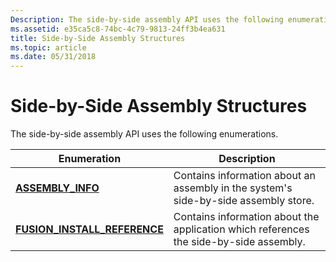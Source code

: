```yaml
---
Description: The side-by-side assembly API uses the following enumerations.
ms.assetid: e35ca5c8-74bc-4c79-9813-24ff3b4ea631
title: Side-by-Side Assembly Structures
ms.topic: article
ms.date: 05/31/2018
---
```


# Side-by-Side Assembly Structures

The side-by-side assembly API uses the following enumerations.



| Enumeration                                                     | Description                                                                            |
|-----------------------------------------------------------------|----------------------------------------------------------------------------------------|
| [**ASSEMBLY\_INFO**](/windows/desktop/api/Winsxs/ns-winsxs-assembly_info)                        | Contains information about an assembly in the system's side-by-side assembly store.    |
| [**FUSION\_INSTALL\_REFERENCE**](/windows/win32/api/winsxs/ns-winsxs-fusion_install_reference) | Contains information about the application which references the side-by-side assembly. |



 

 

 



